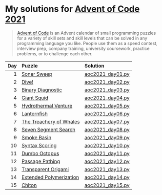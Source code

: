 # My solutions for [Advent of Code 2021](https://adventofcode.com/2021)

> [Advent of Code](https://adventofcode.com/2021/about) is an Advent calendar of small
> programming puzzles for a variety of skill sets and skill levels that can be solved in
> any programming language you like. People use them as a speed contest, interview prep,
> company training, university coursework, practice problems, or to challenge each other.

| Day | Puzzle                                                          | Solution                             |
| --: | :-------------------------------------------------------------- | :----------------------------------- |
|   1 | [Sonar Sweep](https://adventofcode.com/2021/day/1)              | [aoc2021_day01.py](aoc2021_day01.py) |
|   2 | [Dive!](https://adventofcode.com/2021/day/2)                    | [aoc2021_day02.py](aoc2021_day02.py) |
|   3 | [Binary Diagnostic](https://adventofcode.com/2021/day/3)        | [aoc2021_day03.py](aoc2021_day03.py) |
|   4 | [Giant Squid](https://adventofcode.com/2021/day/4)              | [aoc2021_day04.py](aoc2021_day04.py) |
|   5 | [Hydrothermal Venture](https://adventofcode.com/2021/day/5)     | [aoc2021_day05.py](aoc2021_day05.py) |
|   6 | [Lanternfish](https://adventofcode.com/2021/day/6)              | [aoc2021_day06.py](aoc2021_day06.py) |
|   7 | [The Treachery of Whales](https://adventofcode.com/2021/day/7)  | [aoc2021_day07.py](aoc2021_day07.py) |
|   8 | [Seven Segment Search](https://adventofcode.com/2021/day/8)     | [aoc2021_day08.py](aoc2021_day08.py) |
|   9 | [Smoke Basin](https://adventofcode.com/2021/day/9)              | [aoc2021_day09.py](aoc2021_day09.py) |
|  10 | [Syntax Scoring](https://adventofcode.com/2021/day/10)          | [aoc2021_day10.py](aoc2021_day10.py) |
|  11 | [Dumbo Octopus](https://adventofcode.com/2021/day/11)           | [aoc2021_day11.py](aoc2021_day11.py) |
|  12 | [Passage Pathing](https://adventofcode.com/2021/day/12)         | [aoc2021_day12.py](aoc2021_day12.py) |
|  13 | [Transparent Origami](https://adventofcode.com/2021/day/13)     | [aoc2021_day13.py](aoc2021_day13.py) |
|  14 | [Extended Polymerization](https://adventofcode.com/2021/day/14) | [aoc2021_day14.py](aoc2021_day14.py) |
|  15 | [Chiton](https://adventofcode.com/2021/day/15)                  | [aoc2021_day15.py](aoc2021_day15.py) |